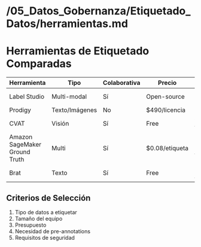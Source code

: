 # /05_Datos_Gobernanza/Etiquetado_Datos/herramientas.md
# Herramientas de Etiquetado Comparadas

| Herramienta | Tipo | Colaborativa | Precio | Mejor Para |
|------------|------|--------------|--------|------------|
| Label Studio | Multi-modal | Sí | Open-source | Equipos pequeños |
| Prodigy | Texto/Imágenes | No | $490/licencia | NLP rápido |
| CVAT | Visión | Sí | Free | Computer vision |
| Amazon SageMaker Ground Truth | Multi | Sí | $0.08/etiqueta | Integración AWS |
| Brat | Texto | Sí | Free | NLP académico |

## Criterios de Selección
1. Tipo de datos a etiquetar
2. Tamaño del equipo
3. Presupuesto
4. Necesidad de pre-annotations
5. Requisitos de seguridad